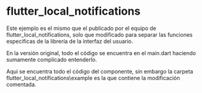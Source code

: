 # flutter_local_notifications

Este ejemplo es el mismo que el publicado por el equipo de flutter_local_notifications, solo que modificado para separar las funciones especificas de la librería de la interfaz del usuario. 

En la versión original, todo el código se encuentra en el main.dart haciendo sumamente complicado entenderlo.

Aqui se encuentra todo el código del componente, sin embargo la carpeta flutter_local_notifications\example  es la que contiene la modificación comentada.

